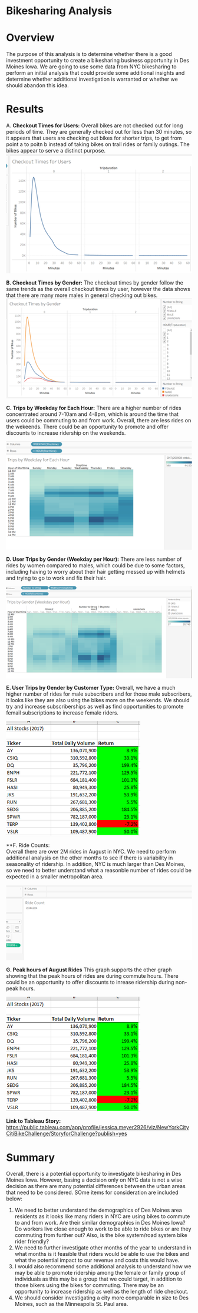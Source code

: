 # Bikesharing Analysis

# Overview
The purpose of this analysis is to determine whether there is a good investment opportunity to create a bikesharing business opportunity in Des Moines Iowa.  We are going to use some data from NYC bikesharing to perform an initial analysis that could provide some additional insights and determine whether additional investigation is warranted or whether we should abandon this idea.  
# Results
A.  **Checkout Times for Users:**
Overall bikes are not checked out for long periods of time.  They are generally checked out for less than 30 minutes, so it appears that users are checking out bikes for shorter trips, to get from point a to poitn b instead of taking bikes on trail rides or family outings.  The bikes appear to serve a distinct purpose.  
![image_name](https://github.com/jessicameyer23/bikesharing/blob/main/Pictures/Checkout%20Times%20for%20Users%20.png)

**B.  Checkout Times by Gender:**
The checkout times by gender follow the same trends as the overall checkout times by user, however the data shows that there are many more males in general checking out bikes.  
![image_name](https://github.com/jessicameyer23/bikesharing/blob/main/Pictures/Checkout%20Times%20by%20Gender.png)

**C. Trips by Weekday for Each Hour:**
There are a higher number of rides concentrated around 7-10am and 4-8pm, which is around the time that users could be commuting to and from work.  Overall, there are less rides on the wekeends.  There could be an opportunity to promote and offer discounts to increase ridership on the weekends. 

![image_name](https://github.com/jessicameyer23/bikesharing/blob/main/Pictures/Trips%20by%20Weekday%20for%20Each%20Hour.png)

**D. User Trips by Gender (Weekday per Hour):** 
	There are less number of rides by women compared to males, which could be due to some factors, including having to worry about their hair getting messed up with helmets and trying to go to work and fix their hair.

![image_name](https://github.com/jessicameyer23/bikesharing/blob/main/Pictures/Trips%20by%20Gender(Weekday%20Per%20Hour).png)

**E. User Trips by Gender by Customer Type:**
Overall, we have a much higher number of rides for male subscribers and for those male subscribers, it looks like they are also using the bikes more on the weekends.  We should try and increase subscriberships as well as find opportunities to promote femail subscriptions to increase female riders.

![image_name](https://github.com/jessicameyer23/stock-analysis/blob/main/Resources/2017%20Picture%20of%20Returns%202022-01-06%20075403.png)

**F.  Ride Counts:  
Overall there are over 2M rides in August in NYC.  We need to perform additional analysis on the other months to see if there is variability in seasonality of ridership.  In addition, NYC is much larger than Des Moines, so we need to better understand what a reasonble number of rides could be expected in a smaller metropolitan area.  

![image_name](https://github.com/jessicameyer23/bikesharing/blob/main/Pictures/Ride%20count.png)

**G. Peak hours of August Rides**
This graph supports the other graph showing that the peak hours of rides are during commute hours.  There could be an opportunity to offer discounts to inrease ridership during non-peak hours.  

![image_name](https://github.com/jessicameyer23/stock-analysis/blob/main/Resources/2017%20Picture%20of%20Returns%202022-01-06%20075403.png)

**Link to Tableau Story:**
https://public.tableau.com/app/profile/jessica.meyer2926/viz/NewYorkCityCitiBikeChallenge/StoryforChallenge?publish=yes
# Summary
Overall, there is a potential opportunity to investigate bikesharing in Des Moines Iowa.  However, basing a decision only on NYC data is not a wise decision as there are many potential differences between the urban areas that need to be considered.  SOme items for consideration are included below:
1.  We need to better understand the demographics of Des Moines area residents as it looks like many riders in NYC are using bikes to commute to and from work.  Are their similar demographics in Des Moines Iowa?  Do workers live close enough to work to be able to ride bikes or are they commuting from further out?  Also, is the bike system/road system bike rider friendly?
2.  We need to further investigate other months of the year to understand in what months is it feasible that riders would be able to use the bikes and what the potential impact to our revenue and costs this would have.
3.  I would also recommend some additional analysis to understand how we may be able to promote ridership among the female or family group of individuals as this may be a group that we could target, in addition to those bikers using the bikes for commuting.  There may be an opportunity to increase ridership as well as the length of ride checkout.  
4.  We should consider investigating a city more comparable in size to Des Moines, such as the Minneapolis St. Paul area.
